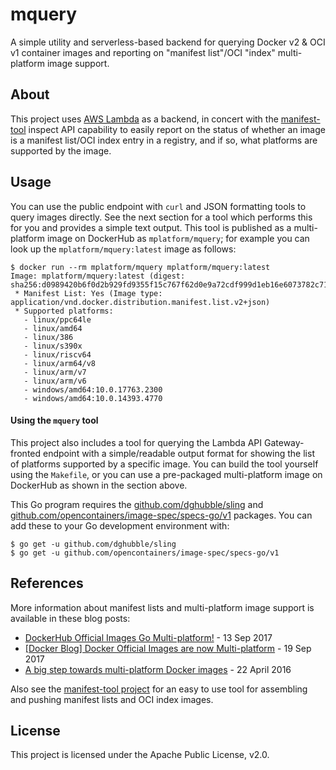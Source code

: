 # mquery
A simple utility and serverless-based backend for querying Docker v2 & OCI v1 container images
and reporting on "manifest list"/OCI "index" multi-platform image support.

## About
This project uses [AWS Lambda](https://aws.amazon.com/lambda/) as a backend, in concert
with the [manifest-tool](https://github.com/estesp/manifest-tool) inspect API capability
to easily report on the status of whether an image is a manifest list/OCI index entry in a
registry, and if so, what platforms are supported by the image.

## Usage
You can use the public endpoint with `curl` and JSON formatting tools to query images directly.
See the next section for a tool which performs this for you and provides a simple text output.
This tool is published as a multi-platform image on DockerHub as `mplatform/mquery`; for example
you can look up the `mplatform/mquery:latest` image as follows:

```
$ docker run --rm mplatform/mquery mplatform/mquery:latest
Image: mplatform/mquery:latest (digest: sha256:d0989420b6f0d2b929fd9355f15c767f62d0e9a72cdf999d1eb16e6073782c71)
 * Manifest List: Yes (Image type: application/vnd.docker.distribution.manifest.list.v2+json)
 * Supported platforms:
   - linux/ppc64le
   - linux/amd64
   - linux/386
   - linux/s390x
   - linux/riscv64
   - linux/arm64/v8
   - linux/arm/v7
   - linux/arm/v6
   - windows/amd64:10.0.17763.2300
   - windows/amd64:10.0.14393.4770
```

#### Using the `mquery` tool

This project also includes a tool for querying the Lambda API Gateway-fronted endpoint with
a simple/readable output format for showing the list of platforms supported by a specific
image. You can build the tool yourself using the `Makefile`, or you can use a pre-packaged
multi-platform image on DockerHub as shown in the section above.

This Go program requires the [github.com/dghubble/sling](https://github.com/dghubble/sling) and
[github.com/opencontainers/image-spec/specs-go/v1](https://github.com/opencontainers/image-spec) packages.
You can add these to your Go development environment with:
```
$ go get -u github.com/dghubble/sling
$ go get -u github.com/opencontainers/image-spec/specs-go/v1
```

## References
More information about manifest lists and multi-platform image support is available in these blog posts:
 - [DockerHub Official Images Go Multi-platform!](https://integratedcode.us/2017/09/13/dockerhub-official-images-go-multi-platform/) - 13 Sep 2017
 - [[Docker Blog] Docker Official Images are now Multi-platform](https://blog.docker.com/2017/09/docker-official-images-now-multi-platform/) - 19 Sep 2017
  - [A big step towards multi-platform Docker images](https://integratedcode.us/2016/04/22/a-step-towards-multi-platform-docker-images/) - 22 April 2016

Also see the [manifest-tool project](https://github.com/estesp/manifest-tool) for an easy to use tool
for assembling and pushing manifest lists and OCI index images.

## License
This project is licensed under the Apache Public License, v2.0.


